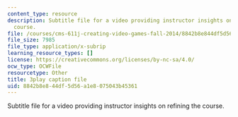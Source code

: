 ```yaml
---
content_type: resource
description: Subtitle file for a video providing instructor insights on refining the
  course.
file: /courses/cms-611j-creating-video-games-fall-2014/8842b8e844df5d56a1e8075043b45361_CrS0ndCbsro.vtt
file_size: 7985
file_type: application/x-subrip
learning_resource_types: []
license: https://creativecommons.org/licenses/by-nc-sa/4.0/
ocw_type: OCWFile
resourcetype: Other
title: 3play caption file
uid: 8842b8e8-44df-5d56-a1e8-075043b45361
---
```

Subtitle file for a video providing instructor insights on refining the course.
